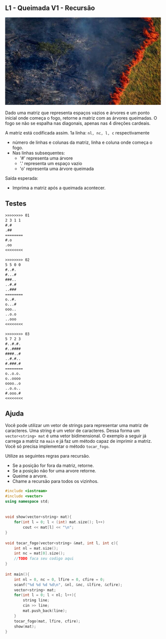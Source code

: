## L1 - Queimada V1 - Recursão

![](https://raw.githubusercontent.com/qxcodeed/moodle/master/base/003/__capa.jpg)

Dado uma matriz que representa espaços vazios e árvores e um ponto inicial onde começa o fogo, retorne a matriz com as árvores queimadas. O fogo se não se espalha nas diagonais, apenas nas 4 direções cardeais.

A matriz está codificada assim.
1a linha: `nl, nc, l, c` respectivamente
-  número de linhas e colunas da matriz, linha e coluna onde começa o fogo.
- Nas linhas subsequentes:
    - '\#' representa uma árvore
    - '.' representa um espaço vazio
    - 'o' representa uma árvore queimada

Saída esperada:
- Imprima a matriz após a queimada acontecer.

## Testes

```
>>>>>>>> 01
2 3 1 1
#.#
.##
========
#.o
.oo
<<<<<<<<

>>>>>>>> 02
5 5 0 0
#..#.
#...#
###..
..#.#
..###
========
o..#.
o...#
ooo..
..o.o
..ooo
<<<<<<<<

>>>>>>>> 03
5 7 2 3
#..#.#.
#..####
####..#
..#.#..
#.###.#
========
o..o.o.
o..oooo
oooo..o
..o.o..
#.ooo.#
<<<<<<<<

```

## Ajuda

Você pode utilizar um vetor de strings para representar uma matriz de caracteres. Uma string é um vetor de caracteres. Dessa forma um `vector<string> mat` é uma vetor bidimensional. O exemplo a seguir já carrega a matriz na `main` e já faz um método capaz de imprimir a matriz. Você só precisa implementar o método `tocar_fogo`.

Utilize as seguintes regras para recursão.
- Se a posição for fora da matriz, retorne.
- Se a posição não for uma arvore retorne.
- Queime a arvore.
- Chame a recursão para todos os vizinhos.

```cpp
#include <iostream>
#include <vector>
using namespace std;


void show(vector<string> mat){
    for(int l = 0; l < (int) mat.size(); l++)
        cout << mat[l] << "\n";
}

void tocar_fogo(vector<string> &mat, int l, int c){
    int nl = mat.size();
    int nc = mat[0].size();
    //TODO faca seu codigo aqui
}

int main(){
    int nl = 0, nc = 0, lfire = 0, cfire = 0;
    scanf("%d %d %d %d\n", &nl, &nc, &lfire, &cfire);
    vector<string> mat;
    for(int l = 0; l < nl; l++){
        string line;
        cin >> line;
        mat.push_back(line);
    }
    tocar_fogo(mat, lfire, cfire);
    show(mat);
}


```
